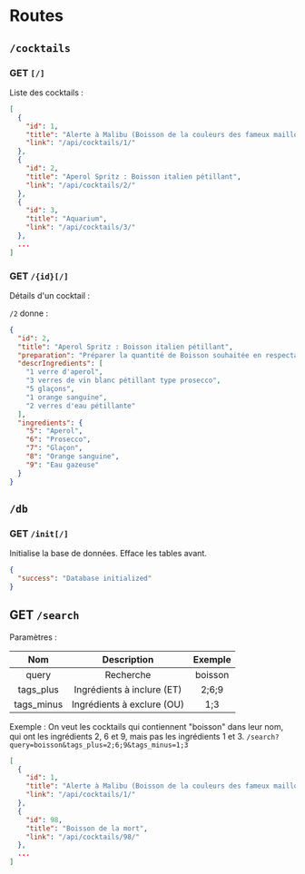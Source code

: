 # Routes
## `/cocktails`
### GET `[/]`
Liste des cocktails :
```json
[
  {
    "id": 1,
    "title": "Alerte à Malibu (Boisson de la couleurs des fameux maillots de bains... ou presque)",
    "link": "/api/cocktails/1/"
  },
  {
    "id": 2,
    "title": "Aperol Spritz : Boisson italien pétillant",
    "link": "/api/cocktails/2/"
  },
  {
    "id": 3,
    "title": "Aquarium",
    "link": "/api/cocktails/3/"
  },
  ...
]
```

### GET `/{id}[/]`
Détails d'un cocktail :

`/2` donne : 
```json
{
  "id": 2,
  "title": "Aperol Spritz : Boisson italien pétillant",
  "preparation": "Préparer la quantité de Boisson souhaitée en respectant les proportions ! Garnir de glaçons et d'un morceau d'orange (sanguine si possible). Santé !",
  "descrIngredients": [
    "1 verre d'aperol",
    "3 verres de vin blanc pétillant type prosecco",
    "5 glaçons",
    "1 orange sanguine",
    "2 verres d'eau pétillante"
  ],
  "ingredients": {
    "5": "Aperol",
    "6": "Prosecco",
    "7": "Glaçon",
    "8": "Orange sanguine",
    "9": "Eau gazeuse"
  }
}
```

## `/db`
### GET `/init[/]`
Initialise la base de données. Efface les tables avant.
```json
{
  "success": "Database initialized"
}
```

## GET `/search`
Paramètres :

|    Nom     |        Description         | Exemple |
|:----------:|:--------------------------:|:-------:|
|   query    |         Recherche          | boisson |
| tags_plus  | Ingrédients à inclure (ET) |  2;6;9  |
| tags_minus | Ingrédients à exclure (OU) |   1;3   |

Exemple : On veut les cocktails qui contiennent "boisson" dans leur nom, qui ont les ingrédients 2, 6 et 9, mais pas les ingrédients 1 et 3.
`/search?query=boisson&tags_plus=2;6;9&tags_minus=1;3`

```json
[
  {
    "id": 1,
    "title": "Alerte à Malibu (Boisson de la couleurs des fameux maillots de bains... ou presque)",
    "link": "/api/cocktails/1/"
  },
  {
    "id": 98,
    "title": "Boisson de la mort",
    "link": "/api/cocktails/98/"
  },
  ...
]
```
